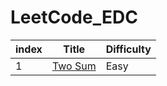 # LeetCode_EDC

index | Title | Difficulty |
------------ | ------------- | ------------- |
1 | [Two Sum](https://leetcode.com/problems/two-sum/description/) | Easy |
